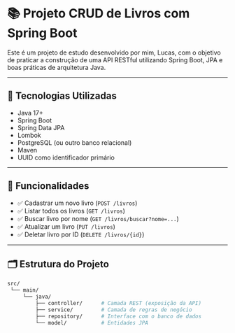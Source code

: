 # 📚 Projeto CRUD de Livros com Spring Boot

Este é um projeto de estudo desenvolvido por mim, Lucas, com o objetivo de praticar a construção de uma API RESTful utilizando Spring Boot, JPA e boas práticas de arquitetura Java.

---

## 🚀 Tecnologias Utilizadas

- Java 17+
- Spring Boot
- Spring Data JPA
- Lombok
- PostgreSQL (ou outro banco relacional)
- Maven
- UUID como identificador primário

---

## 🧠 Funcionalidades

- ✅ Cadastrar um novo livro (`POST /livros`)
- ✅ Listar todos os livros (`GET /livros`)
- ✅ Buscar livro por nome (`GET /livros/buscar?nome=...`)
- ✅ Atualizar um livro (`PUT /livros`)
- ✅ Deletar livro por ID (`DELETE /livros/{id}`)

---

## 🗂️ Estrutura do Projeto

```bash
src/
 └── main/
     └── java/
         ├── controller/      # Camada REST (exposição da API)
         ├── service/         # Camada de regras de negócio
         ├── repository/      # Interface com o banco de dados
         └── model/           # Entidades JPA
